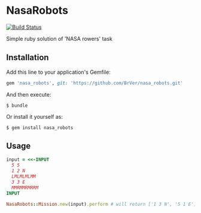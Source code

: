 # NasaRobots

[![Build Status](https://travis-ci.org/BrVer/nasa_robots.svg)](https://travis-ci.org/BrVer/nasa_robots)

Simple ruby solution of 'NASA rowers' task

## Installation

Add this line to your application's Gemfile:

```ruby
gem 'nasa_robots', git: 'https://github.com/BrVer/nasa_robots.git'
```

And then execute:

    $ bundle

Or install it yourself as:

    $ gem install nasa_robots

## Usage
```ruby
input = <<-INPUT
  5 5
  1 2 N
  LMLMLMLMM
  3 3 E
  MMRMMRMRRM
INPUT

NasaRobots::Mission.new(input).perform # will return ['1 3 N', '5 1 E'] 
```